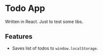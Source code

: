 # Todo App
Written in React. Just to test some libs.

## Features
- Saves list of todos to `window.localStorage`.
